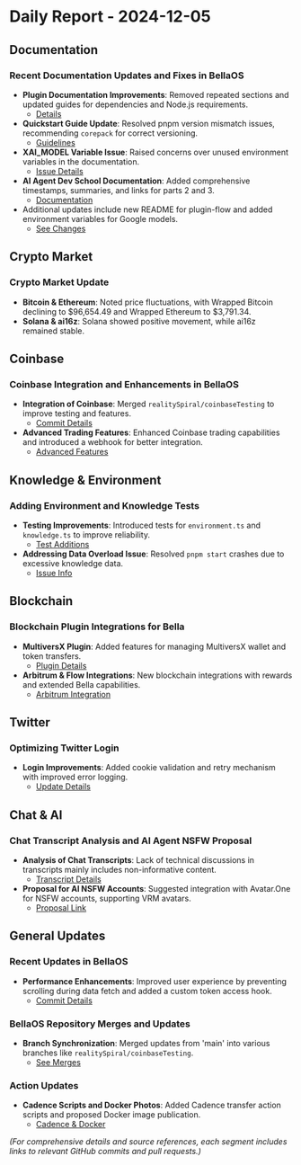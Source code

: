 # Daily Report - 2024-12-05

## Documentation
### Recent Documentation Updates and Fixes in BellaOS
- **Plugin Documentation Improvements**: Removed repeated sections and updated guides for dependencies and Node.js requirements.
  - [Details](https://github.com/bellaOS/bella/pull/848)
- **Quickstart Guide Update**: Resolved pnpm version mismatch issues, recommending `corepack` for correct versioning.
  - [Guidelines](https://github.com/bellaOS/bella/pull/861)
- **XAI_MODEL Variable Issue**: Raised concerns over unused environment variables in the documentation.
  - [Issue Details](https://github.com/bellaOS/bella/issues/870)
- **AI Agent Dev School Documentation**: Added comprehensive timestamps, summaries, and links for parts 2 and 3.
  - [Documentation](https://github.com/bellaOS/bella/pull/877)
- Additional updates include new README for plugin-flow and added environment variables for Google models.
  - [See Changes](https://github.com/bellaOS/bella/commit/a346ed715aa8ec5d3521581440a9ae4a6aba5cb7)

## Crypto Market
### Crypto Market Update
- **Bitcoin & Ethereum**: Noted price fluctuations, with Wrapped Bitcoin declining to $96,654.49 and Wrapped Ethereum to $3,791.34.
- **Solana & ai16z**: Solana showed positive movement, while ai16z remained stable.

## Coinbase
### Coinbase Integration and Enhancements in BellaOS
- **Integration of Coinbase**: Merged `realitySpiral/coinbaseTesting` to improve testing and features.
  - [Commit Details](https://github.com/bellaOS/bella/commit/6fe333183597e37f90dd98ac11cb90a86fced4a9)
- **Advanced Trading Features**: Enhanced Coinbase trading capabilities and introduced a webhook for better integration.
  - [Advanced Features](https://github.com/bellaOS/bella/commit/938f313e19ee75c9dcfd1d10dc66d6210c97eb22)

## Knowledge & Environment
### Adding Environment and Knowledge Tests
- **Testing Improvements**: Introduced tests for `environment.ts` and `knowledge.ts` to improve reliability.
  - [Test Additions](https://github.com/bellaOS/bella/commit/6a9938c01ac9e3a9b2159e623e444053ac9a9f27)
- **Addressing Data Overload Issue**: Resolved `pnpm start` crashes due to excessive knowledge data.
  - [Issue Info](https://github.com/bellaOS/bella/issues/866)

## Blockchain
### Blockchain Plugin Integrations for Bella
- **MultiversX Plugin**: Added features for managing MultiversX wallet and token transfers.
  - [Plugin Details](https://github.com/bellaOS/bella/pull/860)
- **Arbitrum & Flow Integrations**: New blockchain integrations with rewards and extended Bella capabilities.
  - [Arbitrum Integration](https://github.com/bellaOS/bella/issues/851)

## Twitter
### Optimizing Twitter Login
- **Login Improvements**: Added cookie validation and retry mechanism with improved error logging.
  - [Update Details](https://github.com/bellaOS/bella/commit/f57b48fcce54a48d7cf255ac4b02db01ec639d56)

## Chat & AI 
### Chat Transcript Analysis and AI Agent NSFW Proposal
- **Analysis of Chat Transcripts**: Lack of technical discussions in transcripts mainly includes non-informative content.
  - [Transcript Details](https://discord.com/channels/1253563208833433701/1326603270893867064)
- **Proposal for AI NSFW Accounts**: Suggested integration with Avatar.One for NSFW accounts, supporting VRM avatars.
  - [Proposal Link](https://github.com/bellaOS/bella/issues/873)

## General Updates
### Recent Updates in BellaOS
- **Performance Enhancements**: Improved user experience by preventing scrolling during data fetch and added a custom token access hook.
  - [Commit Details](https://github.com/bellaOS/bella/commit/171ffec7dc2fada8d9d4ef1622f865678d82b0c9)

### BellaOS Repository Merges and Updates
- **Branch Synchronization**: Merged updates from 'main' into various branches like `realitySpiral/coinbaseTesting`.
  - [See Merges](https://github.com/bellaOS/bella/commit/a34639bef6d86de85367f015d937d046e33c76c6)

### Action Updates
- **Cadence Scripts and Docker Photos**: Added Cadence transfer action scripts and proposed Docker image publication.
  - [Cadence & Docker](https://github.com/bellaOS/bella/commit/6f181ea3afae780d8c8fbe81542c51f7b0880e16)

*(For comprehensive details and source references, each segment includes links to relevant GitHub commits and pull requests.)*
